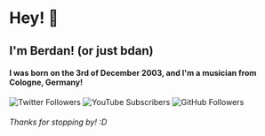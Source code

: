 # Hey! 👋
## I'm Berdan! (or just bdan)
#### I was born on the 3rd of December 2003, and I'm a musician from Cologne, Germany!

![Twitter Followers](https://img.shields.io/twitter/follow/bdanMusic?label=Twitter%20Followers&style=social)
![YouTube Subscribers](https://img.shields.io/youtube/channel/subscribers/UC2l-eh8nUwYbxEUh0RaLlag?label=YouTube%20Subscribers&style=social)
![GitHub Followers](https://img.shields.io/github/followers/bdanMusic?label=GitHub%20Followers&style=social)

###### Thanks for stopping by! :D

